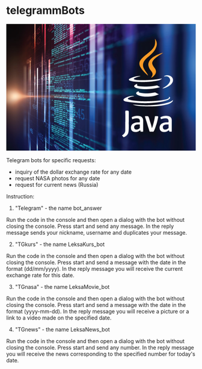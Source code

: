 # telegrammBots
![image alt](https://github.com/AlexaTesla/telegrammBots/blob/main/CHemu-dolzhny-nauchitsya-Java-razrabotchiki-v-2021-godu.jpg)

Telegram bots for specific requests:
- inquiry of the dollar exchange rate for any date
- request NASA photos for any date
- request for current news (Russia)

Instruction:

1. "Telegram" - the name bot_answer

Run the code in the console and then open a dialog with the bot without closing the console.
Press start and send any message.
In the reply message sends your nickname, username and duplicates your message.

2. "TGkurs" - the name LeksaKurs_bot

Run the code in the console and then open a dialog with the bot without closing the console.
Press start and send a message with the date in the format (dd/mm/yyyy).
In the reply message you will receive the current exchange rate for this date.

3. "TGnasa" - the name LeksaMovie_bot

Run the code in the console and then open a dialog with the bot without closing the console.
Press start and send a message with the date in the format (yyyy-mm-dd).
In the reply message you will receive a picture or a link to a video made on the specified date.

4. "TGnews" - the name LeksaNews_bot

Run the code in the console and then open a dialog with the bot without closing the console.
Press start and send any number.
In the reply message you will receive the news corresponding to the specified number for today's date.
